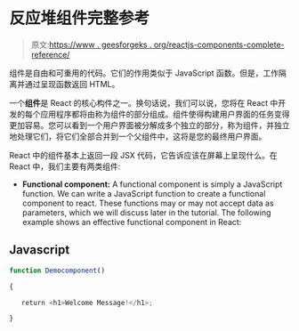 # 反应堆组件完整参考

> 原文:[https://www . geesforgeks . org/reactjs-components-complete-reference/](https://www.geeksforgeeks.org/reactjs-components-complete-reference/)

组件是自由和可重用的代码。它们的作用类似于 JavaScript 函数。但是，工作隔离并通过呈现函数返回 HTML。

一个**组件**是 React 的核心构件之一。换句话说，我们可以说，您将在 React 中开发的每个应用程序都将由称为组件的部分组成。组件使得构建用户界面的任务变得更加容易。您可以看到一个用户界面被分解成多个独立的部分，称为组件，并独立地处理它们，将它们全部合并到一个父组件中，这将是您的最终用户界面。

React 中的组件基本上返回一段 JSX 代码，它告诉应该在屏幕上呈现什么。在 React 中，我们主要有两类组件:

*   **Functional component:** A functional component is simply a JavaScript function. We can write a JavaScript function to create a functional component to react. These functions may or may not accept data as parameters, which we will discuss later in the tutorial. The following example shows an effective functional component in React:

## Javascript

```jsx
function Democomponent()

{

   return <h1>Welcome Message!</h1>;

}
```